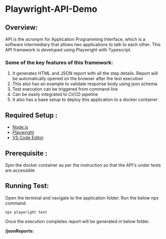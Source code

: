 # Playwright-API-Demo

## **Overview:**

API is the acronym for Application Programming Interface, which is a software intermediary that allows two applications to talk to each other. This API framework is developed using Playwright with Typescript.

### **Some of the key features of this framework:**

1. It generates HTML and JSON report with all the step details. Report will be automatically opened on the browser after the test execution
2. This also has an example to validate response body using json schema
3. Test execution can be triggered from command line
4. Can be easily integrated to CI/CD pipeline
5. It also has a base setup to deploy this application to a docker container

## **Required Setup :**

- [Node.js](https://nodejs.org/en/download/package-manager)
- [Playwright](https://playwright.dev/docs/intro)
- [VS Code Editor](https://code.visualstudio.com/download)

## **Prerequisite :**

Spin the docker container as per the instruction so that the API's under tests are accessible

## **Running Test:**

Open the terminal and navigate to the application folder.
Run the below npx command.

`npx playwright test`

Once the execution completes report will be generated in below folder.

**/jsonReports:**
